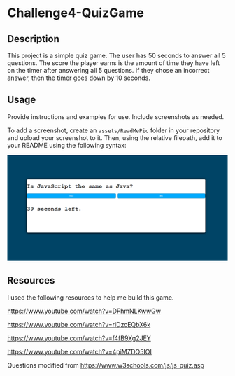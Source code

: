 # Challenge4-QuizGame

## Description

This project is a simple quiz game.  The user has 50 seconds to answer all 5 questions.  The score the player earns is the amount of time they have left on the timer after answering all 5 questions.  If they chose an incorrect answer, then the timer goes down by 10 seconds.


## Usage

Provide instructions and examples for use. Include screenshots as needed.

To add a screenshot, create an `assets/ReadMePic` folder in your repository and upload your screenshot to it. Then, using the relative filepath, add it to your README using the following syntax:

    
![ReadMe Image](/assets/ReadMePic.png)


## Resources

I used the following resources to help me build this game.

https://www.youtube.com/watch?v=DFhmNLKwwGw

https://www.youtube.com/watch?v=riDzcEQbX6k

https://www.youtube.com/watch?v=f4fB9Xg2JEY

https://www.youtube.com/watch?v=4piMZDO5IOI

Questions modified from https://www.w3schools.com/js/js_quiz.asp



